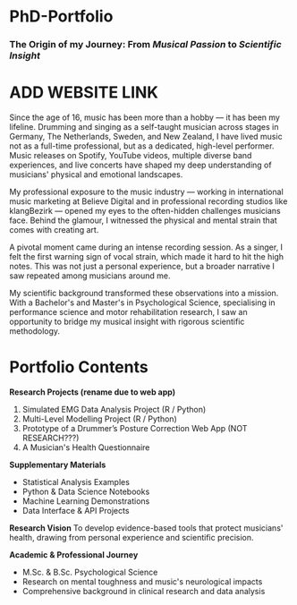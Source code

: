 # PhD-Portfolio

### The Origin of my Journey: From *Musical Passion* to *Scientific Insight*

# ADD WEBSITE LINK

Since the age of 16, music has been more than a hobby — it has been my lifeline. Drumming and singing as a self-taught musician across stages in Germany, The Netherlands, Sweden, and New Zealand, I have lived music not as a full-time professional, but as a dedicated, high-level performer. Music releases on Spotify, YouTube videos, multiple diverse band experiences, and live concerts have shaped my deep understanding of musicians' physical and emotional landscapes.

My professional exposure to the music industry — working in international music marketing at Believe Digital and in professional recording studios like klangBezirk
— opened my eyes to the often-hidden challenges musicians face. Behind the glamour, I witnessed the physical and mental strain that comes with creating art.

A pivotal moment came during an intense recording session. As a singer, I felt the first warning sign of vocal strain, which made it hard to hit the high notes. 
This was not just a personal experience, but a broader narrative I saw repeated among musicians around me.

My scientific background transformed these observations into a mission. With a Bachelor's and Master's in Psychological Science, specialising in performance 
science and motor rehabilitation research, I saw an opportunity to bridge my musical insight with rigorous scientific methodology.

# Portfolio Contents

**Research Projects (rename due to web app)**
1. Simulated EMG Data Analysis Project (R / Python)
2. Multi-Level Modelling Project (R / Python)
3. Prototype of a Drummer’s Posture Correction Web App (NOT RESEARCH???)
4. A Musician's Health Questionnaire

**Supplementary Materials**
* Statistical Analysis Examples
* Python & Data Science Notebooks
* Machine Learning Demonstrations
* Data Interface & API Projects

**Research Vision**
To develop evidence-based tools that protect musicians' health, drawing from personal experience and scientific precision.

**Academic & Professional Journey**
* M.Sc. & B.Sc. Psychological Science
* Research on mental toughness and music's neurological impacts
* Comprehensive background in clinical research and data analysis
